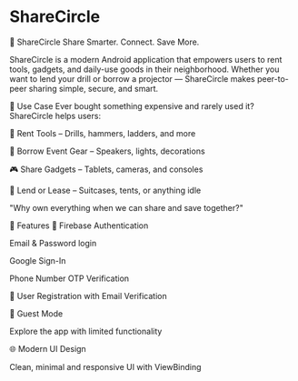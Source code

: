 # ShareCircle

📲 ShareCircle
Share Smarter. Connect. Save More.

ShareCircle is a modern Android application that empowers users to rent tools, gadgets, and daily-use goods in their neighborhood. Whether you want to lend your drill or borrow a projector — ShareCircle makes peer-to-peer sharing simple, secure, and smart.

🎯 Use Case
Ever bought something expensive and rarely used it?
ShareCircle helps users:

🔧 Rent Tools – Drills, hammers, ladders, and more

🎉 Borrow Event Gear – Speakers, lights, decorations

🎮 Share Gadgets – Tablets, cameras, and consoles

🧳 Lend or Lease – Suitcases, tents, or anything idle

"Why own everything when we can share and save together?"

🚀 Features
🔐 Firebase Authentication

Email & Password login

Google Sign-In

Phone Number OTP Verification

🧾 User Registration with Email Verification

👤 Guest Mode

Explore the app with limited functionality

🌐 Modern UI Design

Clean, minimal and responsive UI with ViewBinding
